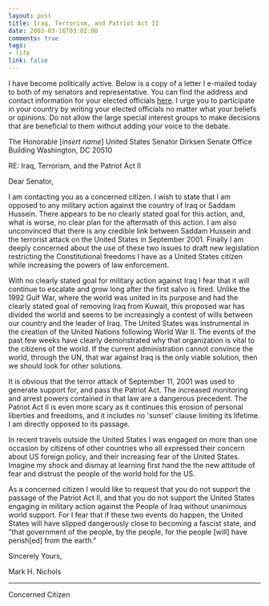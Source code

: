 ```yaml
--- 
layout: post
title: Iraq, Terrorism, and Patriot Act II
date: 2003-03-16T03:02:00
comments: true
tags:
- life
link: false
---
```

I have become politically active. Below is a copy of a letter I e-mailed today to both of my senators and representative. You can find the address and contact information for your elected officials <a href="http://www.vote-smart.org/" target="_blank">here</a>. I urge you to participate in your country by writing your elected officials no matter what your beliefs or opinions. Do not allow the large special interest groups to make decisions that are beneficial to them without adding your voice to the debate.

The Honorable [<em>insert name</em>]
United States Senator
Dirksen Senate Office Building
Washington, DC 20510

RE: Iraq, Terrorism, and the Patriot Act II

Dear Senator,

I am contacting you as a concerned citizen. I wish to state that I am opposed to any military action against the country of Iraq or Saddam Hussein. There appears to be no clearly stated goal for this action, and, what is worse, no clear plan for the aftermath of this action. I am also unconvinced that there is any credible link between Saddam Hussein and the terrorist attack on the United States in September 2001. Finally I am deeply concerned about the use of these two issues to draft new legislation restricting the Constitutional freedoms I have as a United States citizen while increasing the powers of law enforcement.

With no clearly stated goal for military action against Iraq I fear that it will continue to escalate and grow long after the first salvo is fired. Unlike the 1992 Gulf War, where the world was united in its purpose and had the clearly stated goal of removing Iraq from Kuwait, this proposed war has divided the world and seems to be increasingly a contest of wills between our country and the leader of Iraq. The United States was instrumental in the creation of the United Nations following World War II. The events of the past few weeks have clearly demonstrated why that organization is vital to the citizens of the world. If the current administration cannot convince the world, through the UN, that war against Iraq is the only viable solution, then we should look for other solutions.

It is obvious that the terror attack of September 11, 2001 was used to generate support for, and pass the Patriot Act. The increased monitoring and arrest powers contained in that law are a dangerous precedent. The Patriot Act II is even more scary as it continues this erosion of personal liberties and freedoms, and it includes no 'sunset' clause limiting its lifetime. I am directly opposed to its passage.

In recent travels outside the United States I was engaged on more than one occasion by citizens of other countries who all expressed their concern about US foreign policy, and their increasing fear of the United States. Imagine my shock and dismay at learning first hand the the new attitude of fear and distrust the people of the world hold for the US.

As a concerned citizen I would like to request that you do not support the passage of the Patriot Act II, and that you do not support the United States engaging in military action against the People of Iraq without unanimous world support. For I fear that if these two events do happen, the United States will have slipped dangerously close to becoming a fascist state, and "that government of the people, by the people, for the people [will] have perish[ed] from the earth."

Sincerely Yours,


Mark H. Nichols
_____________________
Concerned Citizen
